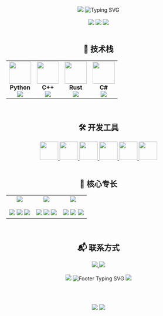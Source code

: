 <div align="center">

<img src="https://capsule-render.vercel.app/api?type=waving&color=0:667eea,100:764ba2&height=200&section=header&text=MOCO&fontSize=80&fontColor=ffffff&animation=fadeIn&fontAlignY=35" />

<img src="https://readme-typing-svg.herokuapp.com?font=Orbitron&size=28&duration=3000&pause=1000&color=667EEA&center=true&vCenter=true&width=600&lines=系统架构师;跨平台开发专家;性能优化工程师;代码工艺匠人" alt="Typing SVG" />

</div>

<br>

<div align="center">

<img src="https://img.shields.io/badge/🎯_专注领域-系统编程-667eea?style=for-the-badge&labelColor=1a1a2e" />
<img src="https://img.shields.io/badge/🌍_工作地点-中国-764ba2?style=for-the-badge&labelColor=1a1a2e" />
<img src="https://img.shields.io/badge/💡_理念-代码改变世界-667eea?style=for-the-badge&labelColor=1a1a2e" />

</div>

<br>

<div align="center">

## 🚀 技术栈

<table>
<tr>
<td align="center" width="25%">
<img src="https://skillicons.dev/icons?i=python" width="60" height="60" />
<br><strong>Python</strong>
<br><img src="https://geps.dev/progress/95?dangerColor=667eea&warningColor=667eea&successColor=667eea" />
</td>
<td align="center" width="25%">
<img src="https://skillicons.dev/icons?i=cpp" width="60" height="60" />
<br><strong>C++</strong>
<br><img src="https://geps.dev/progress/90?dangerColor=764ba2&warningColor=764ba2&successColor=764ba2" />
</td>
<td align="center" width="25%">
<img src="https://skillicons.dev/icons?i=rust" width="60" height="60" />
<br><strong>Rust</strong>
<br><img src="https://geps.dev/progress/85?dangerColor=667eea&warningColor=667eea&successColor=667eea" />
</td>
<td align="center" width="25%">
<img src="https://skillicons.dev/icons?i=cs" width="60" height="60" />
<br><strong>C#</strong>
<br><img src="https://geps.dev/progress/80?dangerColor=764ba2&warningColor=764ba2&successColor=764ba2" />
</td>
</tr>
</table>

</div>

<br>

<div align="center">

## 🛠️ 开发工具

<a href="https://www.qt.io/" target="_blank">
<img src="https://skillicons.dev/icons?i=qt&theme=dark" width="50" height="50" />
</a>
<a href="https://www.docker.com/" target="_blank">
<img src="https://skillicons.dev/icons?i=docker&theme=dark" width="50" height="50" />
</a>
<a href="https://git-scm.com/" target="_blank">
<img src="https://skillicons.dev/icons?i=git&theme=dark" width="50" height="50" />
</a>
<a href="https://code.visualstudio.com/" target="_blank">
<img src="https://skillicons.dev/icons?i=vscode&theme=dark" width="50" height="50" />
</a>
<a href="https://visualstudio.microsoft.com/" target="_blank">
<img src="https://skillicons.dev/icons?i=visualstudio&theme=dark" width="50" height="50" />
</a>
<a href="https://www.sqlite.org/" target="_blank">
<img src="https://skillicons.dev/icons?i=sqlite&theme=dark" width="50" height="50" />
</a>

</div>

<br>

<div align="center">

## 🌟 核心专长

<table>
<tr>
<td align="center" width="33%">
<img src="https://img.shields.io/badge/⚡-系统编程-667eea?style=for-the-badge&logo=lightning&logoColor=white" />
<br><br>
<img src="https://img.shields.io/badge/-内存管理-1a1a2e?style=flat-square" />
<img src="https://img.shields.io/badge/-并发编程-1a1a2e?style=flat-square" />
<img src="https://img.shields.io/badge/-性能优化-1a1a2e?style=flat-square" />
</td>
<td align="center" width="33%">
<img src="https://img.shields.io/badge/🖥️-跨平台开发-764ba2?style=for-the-badge&logo=desktop&logoColor=white" />
<br><br>
<img src="https://img.shields.io/badge/-桌面应用-1a1a2e?style=flat-square" />
<img src="https://img.shields.io/badge/-GUI框架-1a1a2e?style=flat-square" />
<img src="https://img.shields.io/badge/-多系统兼容-1a1a2e?style=flat-square" />
</td>
<td align="center" width="33%">
<img src="https://img.shields.io/badge/🐳-容器化部署-667eea?style=for-the-badge&logo=docker&logoColor=white" />
<br><br>
<img src="https://img.shields.io/badge/-Docker编排-1a1a2e?style=flat-square" />
<img src="https://img.shields.io/badge/-CI/CD流水线-1a1a2e?style=flat-square" />
<img src="https://img.shields.io/badge/-基础设施代码-1a1a2e?style=flat-square" />
</td>
</tr>
</table>

</div>

<br>

<div align="center">

## 📬 联系方式

<a href="mailto:dmoco997@163.com">
<img src="https://img.shields.io/badge/📧_邮箱-dmoco997@163.com-667eea?style=for-the-badge&logo=gmail&logoColor=white" />
</a>

<a href="https://github.com/d-moco">
<img src="https://img.shields.io/badge/🐙_GitHub-@d--moco-764ba2?style=for-the-badge&logo=github&logoColor=white" />
</a>

</div>

<br>

<div align="center">

<img src="https://capsule-render.vercel.app/api?type=rect&color=gradient&customColorList=0,1,2,3,4,5,6,7,8,9,10,11,12,13,14,15,16,17,18,19,20&height=3&section=header" />

<img src="https://readme-typing-svg.herokuapp.com?font=Orbitron&size=20&duration=4000&pause=2000&color=667EEA&center=true&vCenter=true&width=500&lines=✨+用代码创造无限可能;🚀+探索技术的边界;💡+让创意照亮未来" alt="Footer Typing SVG" />


<img src="https://komarev.com/ghpvc/?username=d-moco&color=667eea&style=for-the-badge&label=访问量" />



<br><br>

<img src="https://github-readme-activity-graph.vercel.app/graph?username=d-moco&theme=github-compact&bg_color=0d1117&color=667eea&line=764ba2&point=667eea&area_color=667eea&area=true&hide_border=true&custom_title=📈%20代码活动统计" />

<img src="https://capsule-render.vercel.app/api?type=waving&color=0:667eea,100:764ba2&height=120&section=footer" />

</div> 
